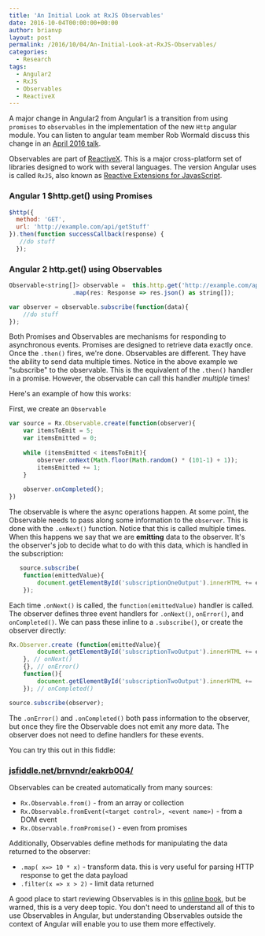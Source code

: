 ```yaml
---
title: 'An Initial Look at RxJS Observables'
date: 2016-10-04T00:00:00+00:00
author: brianvp
layout: post
permalink: /2016/10/04/An-Initial-Look-at-RxJS-Observables/
categories:
  - Research
tags:
  - Angular2
  - RxJS
  - Observables
  - ReactiveX
---
```


A major change in Angular2 from Angular1 is a transition from using `promises` to `observables` in the implementation of the new `Http` angular module.  You can listen to angular team member Rob Wormald discuss this change in an [April 2016 talk](https://youtu.be/JLsR75sf9OY).  

Observables are part of [ReactiveX](http://reactivex.io/).  This is a major cross-platform set of libraries designed to work with several languages. The version Angular uses is called `RxJS`, also known as [Reactive Extensions for JavasScript](https://github.com/Reactive-Extensions/RxJS). 

### Angular 1 $http.get() using Promises

```javascript
$http({
  method: 'GET',
  url: 'http://example.com/api/getStuff'
}).then(function successCallback(response) {
   //do stuff
  });
```

### Angular 2 http.get() using Observables

```javascript
Observable<string[]> observable =  this.http.get('http://example.com/api/getStuff')
                  .map(res: Response => res.json() as string[]);

var observer = observable.subscribe(function(data){
    //do stuff
});
```

Both Promises and Observables are mechanisms for responding to asynchronous events. Promises are designed to retrieve data exactly once.  Once the `.then()` fires, we're done.  Observables are different.  They have the ability to send data multiple times.  Notice in the above example we "subscribe" to the observable.  This is the equivalent of the `.then()` handler in a promise. However, the observable can call this handler *multiple* times! 

Here's an example of how this works:

First, we create an `Observable`

```javascript
var source = Rx.Observable.create(function(observer){
    var itemsToEmit = 5;
    var itemsEmitted = 0;
    
    while (itemsEmitted < itemsToEmit){
        observer.onNext(Math.floor(Math.random() * (101-1) + 1));
        itemsEmitted += 1;
    }
    
    observer.onCompleted();
})
```

The observable is where the async operations happen.  At some point, the Observable needs to pass along some information to the `observer`.  This is done with the `.onNext()` function.  Notice that this is called multiple times. When this happens we say that we are **emitting** data to the observer.  It's the observer's job to decide what to do with this data, which is handled in the subscription:

```javascript
   source.subscribe(
    function(emittedValue){
        document.getElementById('subscriptionOneOutput').innerHTML += emittedValue + ', ';
    });
```

Each time `.onNext()` is called, the `function(emittedValue)` handler is called.  The observer defines three event handlers for `.onNext()`, `onError()`, and `onCompleted()`.  We can pass these inline to a `.subscribe()`, or create the observer directly:

```javascript
Rx.Observer.create (function(emittedValue){
        document.getElementById('subscriptionTwoOutput').innerHTML += emittedValue + ', ';
    }, // onNext()
    {}, // onError()
    function(){
        document.getElementById('subscriptionTwoOutput').innerHTML += '... done!';
    }); // onCompleted()

source.subscribe(observer); 
```

The `.onError()` and `.onCompleted()` both pass information to the observer, but once they fire the Observable does not emit any more data.  The observer does not need to define handlers for these events.


You can try this out in this fiddle:

### [jsfiddle.net/brnvndr/eakrb004/](https://jsfiddle.net/brnvndr/eakrb004/)


Observables can be created automatically from many sources:

- `Rx.Observable.from()` - from an array or collection
- `Rx.Observable.fromEvent(<target control>, <event name>)` - from a DOM event
- `Rx.Observable.fromPromise()` - even from promises

Additionally, Observables define methods for manipulating the data returned to the observer:

- `.map( x=> 10 * x)` - transform data.  this is very useful for parsing HTTP response to get the data payload
- `.filter(x => x > 2)` - limit data returned

A good place to start reviewing Observables is in this [online book](https://xgrommx.github.io/rx-book/), but be warned, this is a very deep topic.  You don't need to understand all of this to use Observables in Angular, but understanding Observables outside the context of Angular will enable you to use them more effectively.  


